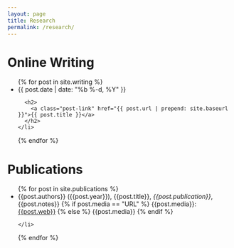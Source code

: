 ```yaml
---
layout: page
title: Research
permalink: /research/
---
```


<h1>Online Writing</h1>

<ul class="post-list">
  {% for post in site.writing %}
    <li>
      <span class="post-meta">{{ post.date | date: "%b %-d, %Y" }}</span>

      <h2>
        <a class="post-link" href="{{ post.url | prepend: site.baseurl }}">{{ post.title }}</a>
      </h2>
    </li>
  {% endfor %}
</ul>


<h1>Publications</h1>

<ul class="post-list">
  {% for post in site.publications %}
    <li>
      <span>
        {{post.authors}} ({{post.year}}), {{post.title}}, <i>{{post.publication}}</i>, {{post.notes}}
        {% if post.media == "URL" %}
        {{post.media}}:
        <a href="{{post.web}}">{{post.web}}</a>
        {% else %}
        {{post.media}}
        {% endif %}     
      </span>

    </li>
  {% endfor %}
</ul>
